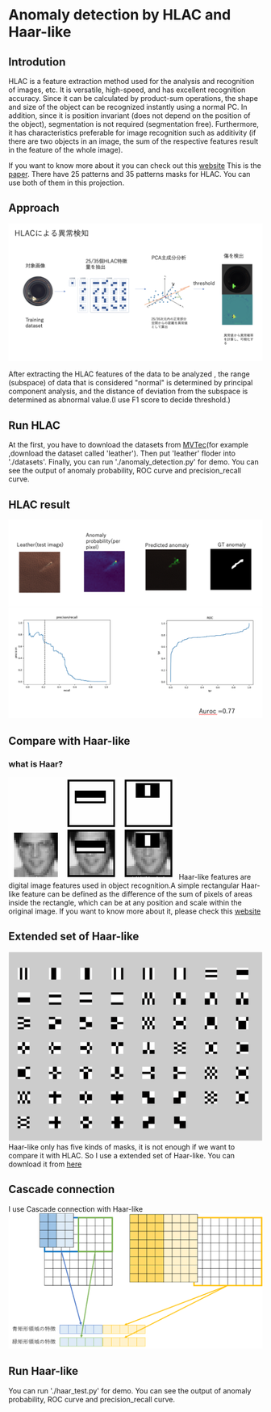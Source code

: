 # Anomaly detection by HLAC and Haar-like

## Introdution

HLAC is a feature extraction method used for the analysis and recognition of images, etc. It is versatile, high-speed, and has excellent recognition accuracy.
Since it can be calculated by product-sum operations, the shape and size of the object can be recognized instantly using a normal PC.
In addition, since it is position invariant (does not depend on the position of the object), segmentation is not required (segmentation free).
Furthermore, it has characteristics preferable for image recognition such as additivity
(if there are two objects in an image, the sum of the respective features result in the feature of the whole image).

If you want to know more about it you can check out this [website](https://zenn.dev/kotaro_inoue/articles/f0cbbca962313b)
This is the [paper](https://www.aist.go.jp/pdf/aist_j/synthesiology/vol04_02/vol04_02_p70_p79.pdf). There have 25 patterns and 35 patterns masks for HLAC. You can use both of them in this projection.

## Approach

![picture](./picture/8.png)

After extracting the HLAC features of the data to be analyzed ,
the range (subspace) of data that is considered "normal" is determined by principal component analysis,
and the distance of deviation from the subspace is determined as abnormal value.(I use F1 score to decide threshold.)

## Run HLAC

At the first, you have to download the datasets from [MVTec](https://www.mvtec.com/company/research/datasets/mvtec-ad)(for example ,download the dataset called 'leather'). Then put 'leather' floder into './datasets'. Finally, you can run './anomaly_detection.py' for demo. You can see the output of anomaly probability, ROC curve and precision_recall curve.

## HLAC result

![picture](./picture/9.png)
![picture](./picture/10.png)

## Compare with Haar-like

### what is Haar?

![picture](./picture/4.png)
Haar-like features are digital image features used in object recognition.A simple rectangular Haar-like feature can be defined as the difference of the sum of pixels of areas inside the rectangle, which can be at any position and scale within the original image. If you want to know more about it, please check this [website](https://en.wikipedia.org/wiki/Haar-like_feature)

## Extended set of Haar-like

![Extended set of Haar-like](./picture/2.png)
Haar-like only has five kinds of masks, it is not enough if we want to compare it with HLAC. So I use a extended set of Haar-like. You can download it from [here](https://drive.google.com/file/d/1-DhKRgVuH-t0YcNOFxywq2rAmF9wX_4k/view?usp=sharing)

## Cascade connection

I use Cascade connection with Haar-like
![picture](./picture/1.png)

## Run Haar-like

You can run './haar_test.py' for demo. You can see the output of anomaly probability, ROC curve and precision_recall curve.
